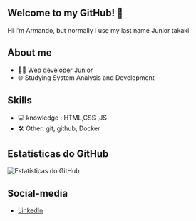 ## Welcome to my GitHub! 👋

Hi i'm Armando, but normally i use my last name Junior takaki

## About me

- 👨‍💻 Web developer Junior
- 🌐 Studying System Analysis and Development
  
## Skills

- 💻 knowledge : HTML,CSS ,JS
- 🛠️ Other: git, github, Docker

## Estatísticas do GitHub

![Estatísticas do GitHub](https://github-readme-stats.vercel.app/api?username=seu-username&show_icons=true&hide_border=true)

## Social-media 

- [LinkedIn](https://www.linkedin.com/in/junior-takaki/)




